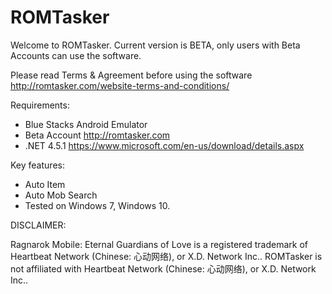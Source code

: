 # ROMTasker

Welcome to ROMTasker. Current version is BETA, only users with Beta Accounts can use the software.

Please read Terms & Agreement before using the software http://romtasker.com/website-terms-and-conditions/

Requirements:

- Blue Stacks Android Emulator
- Beta Account http://romtasker.com
- .NET 4.5.1 https://www.microsoft.com/en-us/download/details.aspx

Key features:

- Auto Item
- Auto Mob Search
- Tested on Windows 7, Windows 10.

DISCLAIMER:

Ragnarok Mobile: Eternal Guardians of Love is a registered trademark of Heartbeat Network (Chinese: 心动网络), or X.D. Network Inc.. ROMTasker is not affiliated with Heartbeat Network (Chinese: 心动网络), or X.D. Network Inc..
